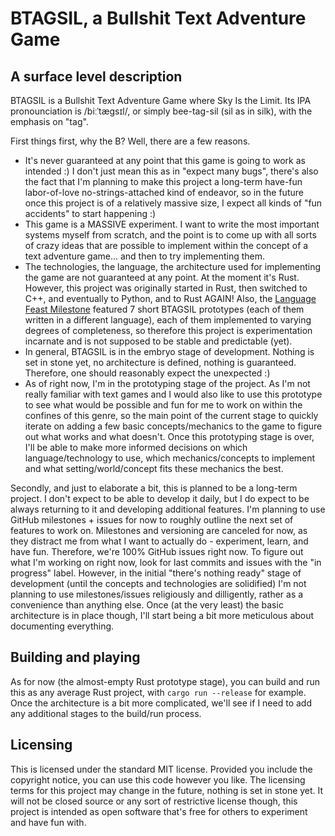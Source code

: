 # BTAGSIL, a Bullshit Text Adventure Game

## A surface level description

BTAGSIL is a Bullshit Text Adventure Game where Sky Is the Limit. Its IPA pronounciation is /biːˈtæɡsɪl/, or simply bee-tag-sil (sil as in silk), with the emphasis on "tag".

First things first, why the B? Well, there are a few reasons.
- It's never guaranteed at any point that this game is going to work as intended :) I don't just mean this as in "expect many bugs", there's also the fact that I'm planning to make this project a long-term have-fun labor-of-love no-strings-attached kind of endeavor, so in the future once this project is of a relatively massive size, I expect all kinds of "fun accidents" to start happening :) 
- This game is a MASSIVE experiment. I want to write the most important systems myself from scratch, and the point is to come up with all sorts of crazy ideas that are possible to implement within the concept of a text adventure game... and then to try implementing them.
- The technologies, the language, the architecture used for implementing the game are not guaranteed at any point. At the moment it's Rust. However, this project was originally started in Rust, then switched to C++, and eventually to Python, and to Rust AGAIN! Also, the [Language Feast Milestone](https://github.com/Oleksii-Kshenskyi/btagsil/milestone/3) featured 7 short BTAGSIL prototypes (each of them written in a different language), each of them implemented to varying degrees of completeness, so therefore this project is experimentation incarnate and is not supposed to be stable and predictable (yet).
- In general, BTAGSIL is in the embryo stage of development. Nothing is set in stone yet, no architecture is defined, nothing is guaranteed. Therefore, one should reasonably expect the unexpected :)
- As of right now, I'm in the prototyping stage of the project. As I'm not really familiar with text games and I would also like to use this prototype to see what would be possible and fun for me to work on within the confines of this genre, so the main point of the current stage to quickly iterate on adding a few basic concepts/mechanics to the game to figure out what works and what doesn't. Once this prototyping stage is over, I'll be able to make more informed decisions on which language/technology to use, which mechanics/concepts to implement and what setting/world/concept fits these mechanics the best.

Secondly, and just to elaborate a bit, this is planned to be a long-term project. I don't expect to be able to develop it daily, but I do expect to be always returning to it and developing additional features. I'm planning to use GitHub milestones + issues for now to roughly outline the next set of features to work on. Milestones and versioning are canceled for now, as they distract me from what I want to actually do - experiment, learn, and have fun. Therefore, we're 100% GitHub issues right now. To figure out what I'm working on right now, look for last commits and issues with the "in progress" label. However, in the initial "there's nothing ready" stage of development (until the concepts and technologies are solidified) I'm not planning to use milestones/issues religiously and dilligently, rather as a convenience than anything else. Once (at the very least) the basic architecture is in place though, I'll start being a bit more meticulous about documenting everything.

## Building and playing

As for now (the almost-empty Rust prototype stage), you can build and run this as any average Rust project, with `cargo run --release` for example. Once the architecture is a bit more complicated, we'll see if I need to add any additional stages to the build/run process.

## Licensing

This is licensed under the standard MIT license. Provided you include the copyright notice, you can use this code however you like. The licensing terms for this project may change in the future, nothing is set in stone yet. It will not be closed source or any sort of restrictive license though, this project is intended as open software that's free for others to experiment and have fun with.
